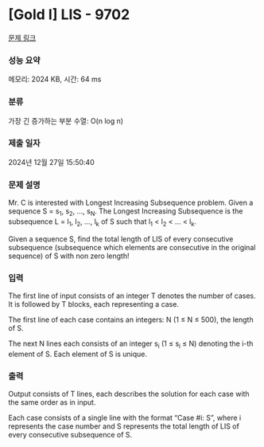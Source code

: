 # [Gold I] LIS - 9702 

[문제 링크](https://www.acmicpc.net/problem/9702) 

### 성능 요약

메모리: 2024 KB, 시간: 64 ms

### 분류

가장 긴 증가하는 부분 수열: O(n log n)

### 제출 일자

2024년 12월 27일 15:50:40

### 문제 설명

<p>Mr. C is interested with Longest Increasing Subsequence problem. Given a sequence S = s<sub>1</sub>, s<sub>2</sub>, …, s<sub>N</sub>. The Longest Increasing Subsequence is the subsequence L = l<sub>1</sub>, l<sub>2</sub>, …, l<sub>k</sub> of S such that l<sub>1</sub> < l<sub>2</sub> < … < l<sub>k</sub>. </p>

<p>Given a sequence S, find the total length of LIS of every consecutive subsequence (subsequence which elements are consecutive in the original sequence) of S with non zero length!</p>

### 입력 

 <p>The first line of input consists of an integer T denotes the number of cases. It is followed by T blocks, each representing a case.</p>

<p>The first line of each case contains an integers: N (1 ≤ N ≤ 500), the length of S.</p>

<p>The next N lines each consists of an integer s<sub>i</sub> (1 ≤ s<sub>i</sub> ≤ N) denoting the i-th element of S. Each element of S is unique.</p>

### 출력 

 <p>Output consists of T lines, each describes the solution for each case with the same order as in input.</p>

<p>Each case consists of a single line with the format “Case #i: S”, where i represents the case number and S represents the total length of LIS of every consecutive subsequence of S.</p>

